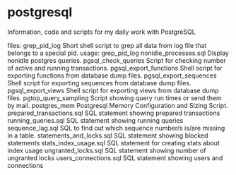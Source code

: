 postgresql
==========
Information, code and scripts for my daily work with PostgreSQL

files:
grep_pid_log			Short shell script to grep all data from log file that belongs to a special pid.
				usage: grep_pid_log <UID>
nonidle_processes.sql		Display nonidle postgres queries.
pgsql_check_queries		Script for checking number of active and running transactions.
pgsql_export_functions		Shell script for exporting functions from database dump files.
pgsql_export_sequences		Shell script for exporting sequences from database dump files.
pgsql_export_views		Shell script for exporting views from database dump files.
pgtop_query_sampling		Script showing query run times or send them by mail.
postgres_mem			Postgresql Memory Configuration and Sizing Script.
prepared_transactions.sql       SQL statement showing prepared transactions
running_queries.sql             SQL statement showing running queries
sequence_lag.sql		SQL to find out which sequence number/s is/are missing in a table.
statements_and_locks.sql        SQL statement showing blocked statements
stats_index_usage.sql           SQL statement for creating stats about index usage
ungranted_locks.sql             SQL statement showing number of ungranted locks
users_connections.sql           SQL statement showing users and connections
